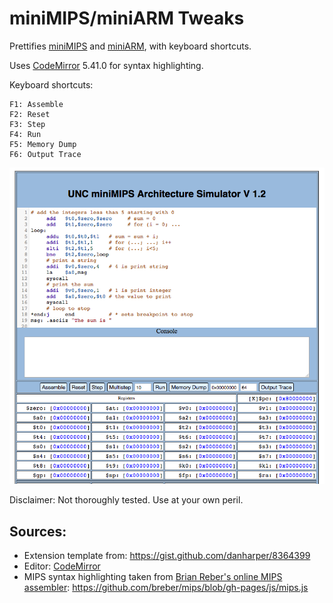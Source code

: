 # miniMIPS/miniARM Tweaks

Prettifies [miniMIPS](http://wwwx.cs.unc.edu/Courses/comp411-002-s17/tools/mips.html) and [miniARM](http://www.csbio.unc.edu/mcmillan/miniARM.html), with keyboard shortcuts.

Uses [CodeMirror](https://codemirror.net/) 5.41.0 for syntax highlighting.

Keyboard shortcuts:

```
F1: Assemble
F2: Reset
F3: Step
F4: Run
F5: Memory Dump
F6: Output Trace
```

![](screenshot.png)

Disclaimer: Not thoroughly tested. Use at your own peril.

## Sources:
- Extension template from: https://gist.github.com/danharper/8364399
- Editor: [CodeMirror](https://codemirror.net/)
- MIPS syntax highlighting taken from [Brian Reber's online MIPS assembler](https://github.com/breber/mips): https://github.com/breber/mips/blob/gh-pages/js/mips.js
